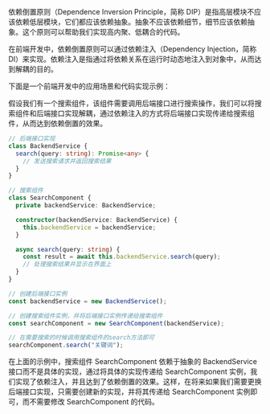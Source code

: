 依赖倒置原则（Dependence Inversion Principle，简称 DIP）是指高层模块不应该依赖低层模块，它们都应该依赖抽象。抽象不应该依赖细节，细节应该依赖抽象。这个原则可以帮助我们实现高内聚、低耦合的代码。

在前端开发中，依赖倒置原则可以通过依赖注入（Dependency Injection，简称 DI）来实现。依赖注入是指通过将依赖关系在运行时动态地注入到对象中，从而达到解耦的目的。

下面是一个前端开发中的应用场景和代码实现示例：

假设我们有一个搜索组件，该组件需要调用后端接口进行搜索操作，我们可以将搜索组件和后端接口实现解耦，通过依赖注入的方式将后端接口实现传递给搜索组件，从而达到依赖倒置的效果。

```ts
// 后端接口实现
class BackendService {
  search(query: string): Promise<any> {
    // 发送搜索请求并返回搜索结果
  }
}

// 搜索组件
class SearchComponent {
  private backendService: BackendService;

  constructor(backendService: BackendService) {
    this.backendService = backendService;
  }

  async search(query: string) {
    const result = await this.backendService.search(query);
    // 处理搜索结果并显示在界面上
  }
}

// 创建后端接口实例
const backendService = new BackendService();

// 创建搜索组件实例，并将后端接口实例传递给搜索组件
const searchComponent = new SearchComponent(backendService);

// 在需要搜索的时候调用搜索组件的search方法即可
searchComponent.search("关键词");
```

在上面的示例中，搜索组件 SearchComponent 依赖于抽象的 BackendService 接口而不是具体的实现，通过将具体的实现传递给 SearchComponent 实例，我们实现了依赖注入，并且达到了依赖倒置的效果。这样，在将来如果我们需要更换后端接口实现，只需要创建新的实现，并将其传递给 SearchComponent 实例即可，而不需要修改 SearchComponent 的代码。
